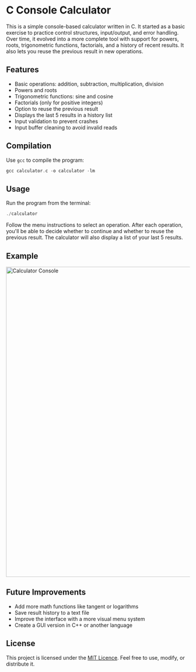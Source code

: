 # C Console Calculator

This is a simple console-based calculator written in C. It started as a basic exercise to practice control structures, input/output, and error handling. Over time, it evolved into a more complete tool with support for powers, roots, trigonometric functions, factorials, and a history of recent results. It also lets you reuse the previous result in new operations.

## Features

- Basic operations: addition, subtraction, multiplication, division
- Powers and roots
- Trigonometric functions: sine and cosine
- Factorials (only for positive integers)
- Option to reuse the previous result
- Displays the last 5 results in a history list
- Input validation to prevent crashes
- Input buffer cleaning to avoid invalid reads

## Compilation

Use `gcc` to compile the program:

```c
gcc calculator.c -o calculator -lm
```

## Usage
Run the program from the terminal:

```c
./calculator
```

Follow the menu instructions to select an operation. After each operation, you'll be able to decide whether to continue and whether to reuse the previous result. The calculator will also display a list of your last 5 results.

## Example

<img width="842" height="847" alt="Calculator Console" src="https://github.com/user-attachments/assets/4d7d81c9-6a65-4719-adcf-a3c53c76ec61" />


## Future Improvements

- Add more math functions like tangent or logarithms
- Save result history to a text file
- Improve the interface with a more visual menu system
- Create a GUI version in C++ or another language

## License

This project is licensed under the [MIT Licence](https://choosealicense.com/licenses/mit/). Feel free to use, modify, or distribute it.
